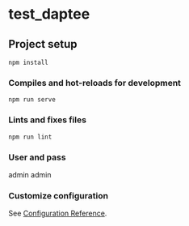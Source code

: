# test_daptee

## Project setup
```
npm install
```

### Compiles and hot-reloads for development
```
npm run serve
```


### Lints and fixes files
```
npm run lint
```

### User and pass
admin admin

### Customize configuration
See [Configuration Reference](https://cli.vuejs.org/config/).
